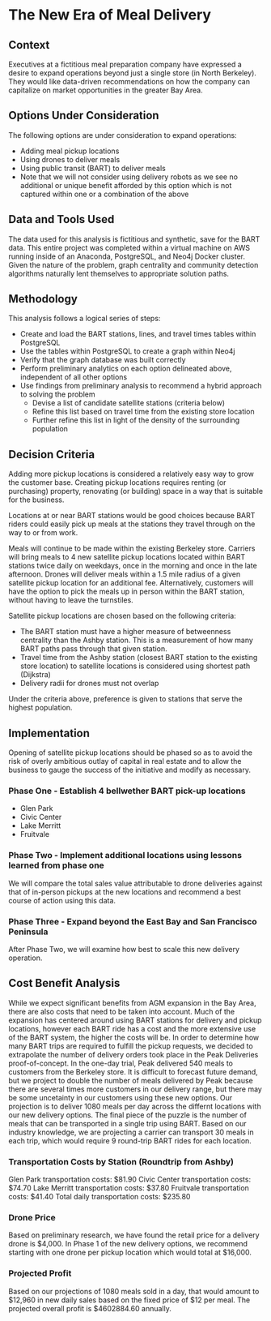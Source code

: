 # The New Era of Meal Delivery

## Context

Executives at a fictitious meal preparation company have expressed a desire to expand operations beyond just a single store (in North Berkeley). They would like data-driven recommendations on how the company can capitalize on market opportunities in the greater Bay Area.

## Options Under Consideration

The following options are under consideration to expand operations:

* Adding meal pickup locations
* Using drones to deliver meals
* Using public transit (BART) to deliver meals
* Note that we will not consider using delivery robots as we see no additional or unique benefit afforded by this option which is not captured within one or a combination of the above

## Data and Tools Used

The data used for this analysis is fictitious and synthetic, save for the BART data. This entire project was completed within a virtual machine on AWS  running inside of an Anaconda, PostgreSQL, and Neo4j Docker cluster. Given the nature of the problem, graph centrality and community detection algorithms naturally lent themselves to appropriate solution paths.

## Methodology

This analysis follows a logical series of steps:

* Create and load the BART stations, lines, and travel times tables within PostgreSQL
* Use the tables within PostgreSQL to create a graph within Neo4j
* Verify that the graph database was built correctly
* Perform preliminary analytics on each option delineated above, independent of all other options
* Use findings from preliminary analysis to recommend a hybrid approach to solving the problem
  * Devise a list of candidate satellite stations (criteria below)
  * Refine this list based on travel time from the existing store location
  * Further refine this list in light of the density of the surrounding population

## Decision Criteria

Adding more pickup locations is considered a relatively easy way to grow the customer base. Creating pickup locations requires renting (or purchasing) property, renovating (or building) space in a way that is suitable for the business.

Locations at or near BART stations would be good choices because BART riders could easily pick up meals at the stations they travel through on the way to or from work.

Meals will continue to be made within the existing Berkeley store. Carriers will bring meals to 4 new satellite pickup locations located within BART stations twice daily on weekdays, once in the morning and once in the late afternoon. Drones will deliver meals within a 1.5 mile radius of a given satellite pickup location for an additional fee. Alternatively, customers will have the option to pick the meals up in person within the BART station, without having to leave the turnstiles.

Satellite pickup locations are chosen based on the following criteria:

* The BART station must have a higher measure of betweenness centrality than the Ashby station. This is a measurement of how many BART paths pass through that given station.
* Travel time from the Ashby station (closest BART station to the existing store location) to satellite locations is considered using shortest path (Dijkstra)
* Delivery radii for drones must not overlap

Under the criteria above, preference is given to stations that serve the highest population.

## Implementation

Opening of satellite pickup locations should be phased so as to avoid the risk of overly ambitious outlay of capital in real estate and to allow the business to gauge the success of the initiative and modify as necessary.

### Phase One - Establish 4 bellwether BART pick-up locations

* Glen Park
* Civic Center
* Lake Merritt
* Fruitvale

### Phase Two - Implement additional locations using lessons learned from phase one

We will compare the total sales value attributable to drone deliveries against that of in-person pickups at the new locations and recommend a best course of action using this data.

### Phase Three - Expand beyond the East Bay and San Francisco Peninsula

After Phase Two, we will examine how best to scale this new delivery operation.

## Cost Benefit Analysis

While we expect significant benefits from AGM expansion in the Bay Area, there are also costs that need to be taken into account. Much of the expansion has centered around using BART stations for delivery and pickup locations, however each BART ride has a cost and the more extensive use of the BART system, the higher the costs will be. In order to determine how many BART trips are required to fulfill the pickup requests, we decided to extrapolate the number of delivery orders took place in the Peak Deliveries proof-of-concept. In the one-day trial, Peak delivered 540 meals to customers from the Berkeley store. It is difficult to forecast future demand, but we project to double the number of meals delivered by Peak because there are several times more customers in our delivery range, but there may be some uncetainty in our customers using these new options. Our projection is to deliver 1080 meals per day across the differnt locations with our new delivery options. The final piece of the puzzle is the number of meals that can be transported in a single trip using BART. Based on our industry knowledge, we are projecting a carrier can transport 30 meals in each trip, which would require 9 round-trip BART rides for each location.

### Transportation Costs by Station (Roundtrip from Ashby)

Glen Park transportation costs: $81.90
Civic Center transportation costs: $74.70
Lake Merritt transportation costs: $37.80
Fruitvale transportation costs: $41.40
Total daily transportation costs: $235.80

### Drone Price

Based on preliminary research, we have found the retail price for a delivery drone is $4,000. In Phase 1 of the new delivery options, we recommend starting with one drone per pickup location which would total at $16,000.

### Projected Profit

Based on our projections of 1080 meals sold in a day, that would amount to $12,960 in new daily sales based on the fixed price of $12 per meal. The projected overall profit is $4602884.60 annually.
